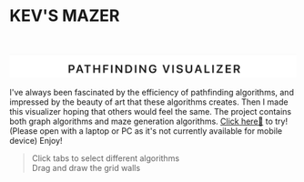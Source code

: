 # KEV'S MAZER

<br>

![Title](/img/title.png)

I've always been fascinated by the efficiency of pathfinding algorithms, and impressed by the beauty of art that these algorithms creates. Then I made this visualizer hoping that others would feel the same. The project contains both graph algorithms and maze generation algorithms. [Click here🚀](https://kevingao25.github.io/Pathfinding-Visualizer/) to try! (Please open with a laptop or PC as it's not currently available for mobile device) Enjoy!

> Click tabs to select different algorithms <br>
> Drag and draw the grid walls

<!-- ![gif](/img/Pathfinding-Visualizer-Grand.gif) -->
